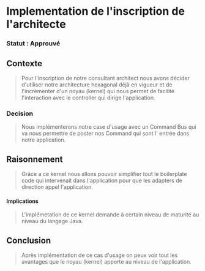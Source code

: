 # Implementation de l'inscription de l'architecte

### Statut : Approuvé

## Contexte

> Pour l'inscription de notre consultant architect nous avons décider d'utiliser notre architecture hexagonal déjà en
> vigueur et de l'incrémenter d'un noyau (kernel) qui nous permet de facilité l'interaction avec le controller qui dirige
> l'application.

### Decision

> Nous implémenterons notre case d'usage avec un Command Bus qui va nous permettre de poster nos Command qui sont l'
> entrée dans notre application.

## Raisonnement

> Grâce a ce kernel nous allons pouvoir simplifier tout le boilerplate code qui intervenait dans l'application pour que
> les adapters de direction appel l'application.

#### Implications

> L'implémetation de ce kernel demande à certain niveau de maturité au niveau du langage Java.

## Conclusion

> Après implémentation de ce cas d'usage on peux voir tout les avantages que le noyau (kernel) apporte au niveau de
> l'application.
